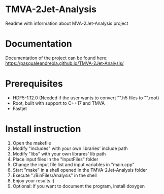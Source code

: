 # TMVA-2Jet-Analysis

Readme with information about MVA-2Jet-Analysis project

# Documentation

Documentation of the project can be found here: https://pasqualeandreola.github.io/TMVA-2Jet-Analysis/

# Prerequisites

- HDF5-1.12.0 (Needed if the user wants to convert "".h5 files to "".root)
- Root, built with support to C++17 and TMVA
- Fastjet

# Install instruction
1) Open the makefile
2) Modify "includes" with your own libraries' include path
3) Modify "libs" with your own librares' lib path
4) Place input files in the "InputFiles" folder
5) Change the input file list and input variables in "main.cpp"
6) Start "make" in a shell opened in the TMVA-2Jet-Analysis folder
7) Execute "./BinFiles/Analysis" in the shell
8) Enjoy your results :)
9) Optional: if you want to document the program, install doxygen

